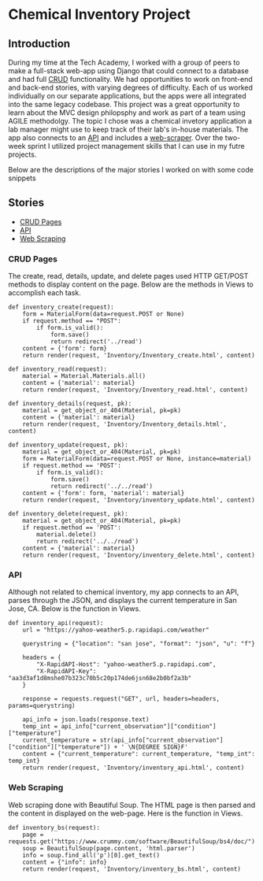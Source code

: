 # Chemical Inventory Project

## Introduction
During my time at the Tech Academy, I worked with a group of peers to make a full-stack web-app using Django that could connect to a database and had full [CRUD](#CRUD-Pages) functionality. We had opportunities to work on front-end and back-end stories, with varying degrees of difficulty. Each of us worked individually on our separate applications, but the apps were all integrated into the same legacy codebase. This project was a great opportunity to learn about the MVC design philopsphy and work as part of a team using AGILE methodolgy. The topic I chose was a chemical invetory application a lab manager might use to keep track of their lab's in-house materials. The app also connects to an [API](#API) and includes a [web-scraper](#Web-Scraping). Over the two-week sprint I utilized project management skills that I can use in my futre projects. 

Below are the descriptions of the major stories I worked on with some code snippets

## Stories
* [CRUD Pages](#CRUD-Pages)
* [API](#API)
* [Web Scraping](#Web-Scraping)

### CRUD Pages
The create, read, details, update, and delete pages used HTTP GET/POST methods to display content on the page. Below are the methods in Views to accomplish each task. 

```
def inventory_create(request):
    form = MaterialForm(data=request.POST or None)
    if request.method == "POST":
        if form.is_valid():
            form.save()
            return redirect('../read')
    content = {'form': form}
    return render(request, 'Inventory/Inventory_create.html', content)

def inventory_read(request):
    material = Material.Materials.all()
    content = {'material': material}
    return render(request, 'Inventory/Inventory_read.html', content)

def inventory_details(request, pk):
    material = get_object_or_404(Material, pk=pk)
    content = {'material': material}
    return render(request, 'Inventory/Inventory_details.html', content)

def inventory_update(request, pk):
    material = get_object_or_404(Material, pk=pk)
    form = MaterialForm(data=request.POST or None, instance=material)
    if request.method == 'POST':
        if form.is_valid():
            form.save()
            return redirect('../../read')
    content = {'form': form, 'material': material}
    return render(request, 'Inventory/inventory_update.html', content)

def inventory_delete(request, pk):
    material = get_object_or_404(Material, pk=pk)
    if request.method == 'POST':
        material.delete()
        return redirect('../../read')
    content = {'material': material}
    return render(request, 'Inventory/inventory_delete.html', content)
```

### API
Although not related to chemical inventory, my app connects to an API, parses through the JSON, and displays the current temperature in San Jose, CA. Below is the function in Views.

```
def inventory_api(request):
    url = "https://yahoo-weather5.p.rapidapi.com/weather"

    querystring = {"location": "san jose", "format": "json", "u": "f"}

    headers = {
        "X-RapidAPI-Host": "yahoo-weather5.p.rapidapi.com",
        "X-RapidAPI-Key": "aa3d3af1d8mshe07b323c70b5c20p174de6jsn68e2b0bf2a3b"
    }

    response = requests.request("GET", url, headers=headers, params=querystring)

    api_info = json.loads(response.text)
    temp_int = api_info["current_observation"]["condition"]["temperature"]
    current_temperature = str(api_info["current_observation"]["condition"]["temperature"]) + ' \N{DEGREE SIGN}F'
    content = {"current_temperature": current_temperature, "temp_int": temp_int}
    return render(request, 'Inventory/inventory_api.html', content)
```

### Web Scraping
Web scraping done with Beautiful Soup. The HTML page is then parsed and the content in displayed on the web-page. Here is the function in Views.

```
def inventory_bs(request):
    page = requests.get("https://www.crummy.com/software/BeautifulSoup/bs4/doc/")
    soup = BeautifulSoup(page.content, 'html.parser')
    info = soup.find_all('p')[0].get_text()
    content = {"info": info}
    return render(request, 'Inventory/inventory_bs.html', content)
```
